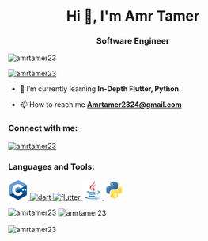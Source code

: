 <h1 align="center">Hi 👋, I'm Amr Tamer</h1>
<h3 align="center">Software Engineer</h3>

<p align="left"> <img src="https://komarev.com/ghpvc/?username=amrtamer23&label=Profile%20views&color=0e75b6&style=flat" alt="amrtamer23" /> </p>

<p align="left"> <a href="https://github.com/ryo-ma/github-profile-trophy"><img src="https://github-profile-trophy.vercel.app/?username=amrtamer23" alt="amrtamer23" /></a> </p>

- 🌱 I’m currently learning **In-Depth Flutter, Python.**

- 📫 How to reach me **Amrtamer2324@gmail.com**

<h3 align="left">Connect with me:</h3>
<p align="left">
<a href="https://linkedin.com/in/amrtamer23" target="blank"><img align="center" src="https://raw.githubusercontent.com/rahuldkjain/github-profile-readme-generator/master/src/images/icons/Social/linked-in-alt.svg" alt="amrtamer23" height="30" width="40" /></a>
</p>

<h3 align="left">Languages and Tools:</h3>
<p align="left"> <a href="https://www.w3schools.com/cpp/" target="_blank" rel="noreferrer"> <img src="https://raw.githubusercontent.com/devicons/devicon/master/icons/cplusplus/cplusplus-original.svg" alt="cplusplus" width="40" height="40"/> </a> <a href="https://dart.dev" target="_blank" rel="noreferrer"> <img src="https://www.vectorlogo.zone/logos/dartlang/dartlang-icon.svg" alt="dart" width="40" height="40"/> </a> <a href="https://flutter.dev" target="_blank" rel="noreferrer"> <img src="https://www.vectorlogo.zone/logos/flutterio/flutterio-icon.svg" alt="flutter" width="40" height="40"/> </a> <a href="https://www.java.com" target="_blank" rel="noreferrer"> <img src="https://raw.githubusercontent.com/devicons/devicon/master/icons/java/java-original.svg" alt="java" width="40" height="40"/> </a> <a href="https://www.python.org" target="_blank" rel="noreferrer"> <img src="https://raw.githubusercontent.com/devicons/devicon/master/icons/python/python-original.svg" alt="python" width="40" height="40"/> </a> </p>

<p><img align="left" src="https://github-readme-stats.vercel.app/api/top-langs?username=amrtamer23&show_icons=true&locale=en&layout=compact" alt="amrtamer23" /></p>

<p>&nbsp;<img align="center" src="https://github-readme-stats.vercel.app/api?username=amrtamer23&show_icons=true&locale=en" alt="amrtamer23" /></p>

<p><img align="center" src="https://github-readme-streak-stats.herokuapp.com/?user=amrtamer23&" alt="amrtamer23" /></p>
